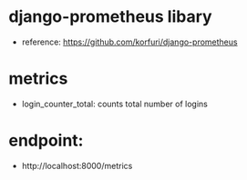 # django-prometheus libary
- reference: https://github.com/korfuri/django-prometheus

# metrics
- login_counter_total: counts total number of logins

# endpoint: 
- http://localhost:8000/metrics
